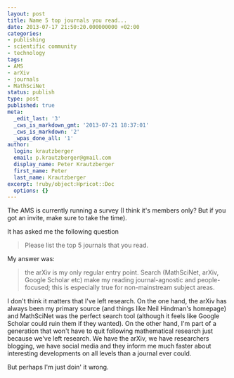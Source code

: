 ```yaml
---
layout: post
title: Name 5 top journals you read...
date: 2013-07-17 21:50:20.000000000 +02:00
categories:
- publishing
- scientific community
- technology
tags:
- AMS
- arXiv
- journals
- MathSciNet
status: publish
type: post
published: true
meta:
  _edit_last: '3'
  _cws_is_markdown_gmt: '2013-07-21 18:37:01'
  _cws_is_markdown: '2'
  _wpas_done_all: '1'
author:
  login: krautzberger
  email: p.krautzberger@gmail.com
  display_name: Peter Krautzberger
  first_name: Peter
  last_name: Krautzberger
excerpt: !ruby/object:Hpricot::Doc
  options: {}
---
```


The AMS is currently running a survey (I think it's members only? But if you got an invite, make sure to take the time).

It has asked me the following question

> Please list the top 5 journals that you read.

My answer was:

> the arXiv is my only regular entry point. Search (MathSciNet, arXiv, Google Scholar etc) make my reading journal-agnostic and people-focused; this is especially true for non-mainstream subject areas.

I don't think it matters that I've left research. On the one hand, the arXiv has always been my primary source (and things like Neil Hindman's homepage) and MathSciNet was the perfect search tool (although it feels like Google Scholar could ruin them if they wanted). On the other hand, I'm part of a generation that won't have to quit following mathematical research just because we've left research. We have the arXiv, we have researchers blogging, we have social media and they inform me much faster about interesting developments on all levels than a journal ever could.

But perhaps I'm just doin' it wrong.